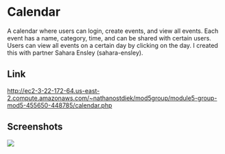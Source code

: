 # Calendar
A calendar where users can login, create events, and view all events. Each event has a name, category, time, and can be shared with certain users. Users can view all events on a certain day by clicking on the day. I created this with partner Sahara Ensley (sahara-ensley).

## Link 
http://ec2-3-22-172-64.us-east-2.compute.amazonaws.com/~nathanostdiek/mod5group/module5-group-mod5-455650-448785/calendar.php


## Screenshots
<a>
  <image src="Page.png">
    </a>
